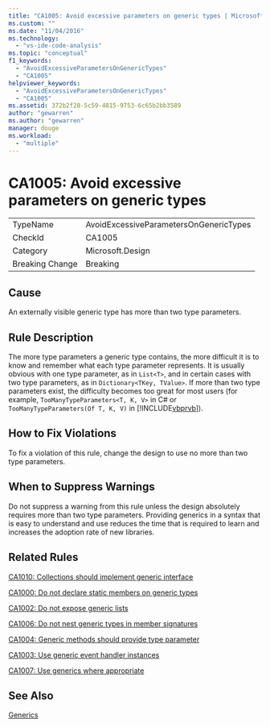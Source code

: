 ```yaml
---
title: "CA1005: Avoid excessive parameters on generic types | Microsoft Docs"
ms.custom: ""
ms.date: "11/04/2016"
ms.technology: 
  - "vs-ide-code-analysis"
ms.topic: "conceptual"
f1_keywords: 
  - "AvoidExcessiveParametersOnGenericTypes"
  - "CA1005"
helpviewer_keywords: 
  - "AvoidExcessiveParametersOnGenericTypes"
  - "CA1005"
ms.assetid: 372b2f28-5c59-4815-9753-6c65b2bb3589
author: "gewarren"
ms.author: "gewarren"
manager: douge
ms.workload: 
  - "multiple"
---
```

# CA1005: Avoid excessive parameters on generic types
|||  
|-|-|  
|TypeName|AvoidExcessiveParametersOnGenericTypes|  
|CheckId|CA1005|  
|Category|Microsoft.Design|  
|Breaking Change|Breaking|  
  
## Cause  
 An externally visible generic type has more than two type parameters.  
  
## Rule Description  
 The more type parameters a generic type contains, the more difficult it is to know and remember what each type parameter represents. It is usually obvious with one type parameter, as in `List<T>`, and in certain cases with two type parameters, as in `Dictionary<TKey, TValue>`. If more than two type parameters exist, the difficulty becomes too great for most users (for example, `TooManyTypeParameters<T, K, V>` in C# or `TooManyTypeParameters(Of T, K, V)` in [!INCLUDE[vbprvb](../code-quality/includes/vbprvb_md.md)]).  
  
## How to Fix Violations  
 To fix a violation of this rule, change the design to use no more than two type parameters.  
  
## When to Suppress Warnings  
 Do not suppress a warning from this rule unless the design absolutely requires more than two type parameters. Providing generics in a syntax that is easy to understand and use reduces the time that is required to learn and increases the adoption rate of new libraries.  
  
## Related Rules  
 [CA1010: Collections should implement generic interface](../code-quality/ca1010-collections-should-implement-generic-interface.md)  
  
 [CA1000: Do not declare static members on generic types](../code-quality/ca1000-do-not-declare-static-members-on-generic-types.md)  
  
 [CA1002: Do not expose generic lists](../code-quality/ca1002-do-not-expose-generic-lists.md)  
  
 [CA1006: Do not nest generic types in member signatures](../code-quality/ca1006-do-not-nest-generic-types-in-member-signatures.md)  
  
 [CA1004: Generic methods should provide type parameter](../code-quality/ca1004-generic-methods-should-provide-type-parameter.md)  
  
 [CA1003: Use generic event handler instances](../code-quality/ca1003-use-generic-event-handler-instances.md)  
  
 [CA1007: Use generics where appropriate](../code-quality/ca1007-use-generics-where-appropriate.md)  
  
## See Also  
 [Generics](/dotnet/csharp/programming-guide/generics/index)